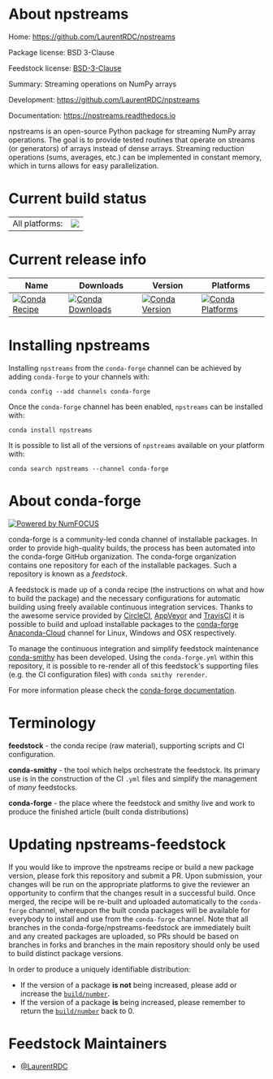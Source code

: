 About npstreams
===============

Home: https://github.com/LaurentRDC/npstreams

Package license: BSD 3-Clause

Feedstock license: [BSD-3-Clause](https://github.com/conda-forge/npstreams-feedstock/blob/master/LICENSE.txt)

Summary: Streaming operations on NumPy arrays

Development: https://github.com/LaurentRDC/npstreams

Documentation: https://npstreams.readthedocs.io

npstreams is an open-source Python package for streaming NumPy array operations.
The goal is to provide tested routines that operate on streams (or generators)
of arrays instead of dense arrays. Streaming reduction operations (sums, averages, etc.)
can be implemented in constant memory, which in turns allows for easy parallelization.


Current build status
====================


<table><tr><td>All platforms:</td>
    <td>
      <a href="https://dev.azure.com/conda-forge/feedstock-builds/_build/latest?definitionId=4516&branchName=master">
        <img src="https://dev.azure.com/conda-forge/feedstock-builds/_apis/build/status/npstreams-feedstock?branchName=master">
      </a>
    </td>
  </tr>
</table>

Current release info
====================

| Name | Downloads | Version | Platforms |
| --- | --- | --- | --- |
| [![Conda Recipe](https://img.shields.io/badge/recipe-npstreams-green.svg)](https://anaconda.org/conda-forge/npstreams) | [![Conda Downloads](https://img.shields.io/conda/dn/conda-forge/npstreams.svg)](https://anaconda.org/conda-forge/npstreams) | [![Conda Version](https://img.shields.io/conda/vn/conda-forge/npstreams.svg)](https://anaconda.org/conda-forge/npstreams) | [![Conda Platforms](https://img.shields.io/conda/pn/conda-forge/npstreams.svg)](https://anaconda.org/conda-forge/npstreams) |

Installing npstreams
====================

Installing `npstreams` from the `conda-forge` channel can be achieved by adding `conda-forge` to your channels with:

```
conda config --add channels conda-forge
```

Once the `conda-forge` channel has been enabled, `npstreams` can be installed with:

```
conda install npstreams
```

It is possible to list all of the versions of `npstreams` available on your platform with:

```
conda search npstreams --channel conda-forge
```


About conda-forge
=================

[![Powered by NumFOCUS](https://img.shields.io/badge/powered%20by-NumFOCUS-orange.svg?style=flat&colorA=E1523D&colorB=007D8A)](http://numfocus.org)

conda-forge is a community-led conda channel of installable packages.
In order to provide high-quality builds, the process has been automated into the
conda-forge GitHub organization. The conda-forge organization contains one repository
for each of the installable packages. Such a repository is known as a *feedstock*.

A feedstock is made up of a conda recipe (the instructions on what and how to build
the package) and the necessary configurations for automatic building using freely
available continuous integration services. Thanks to the awesome service provided by
[CircleCI](https://circleci.com/), [AppVeyor](https://www.appveyor.com/)
and [TravisCI](https://travis-ci.com/) it is possible to build and upload installable
packages to the [conda-forge](https://anaconda.org/conda-forge)
[Anaconda-Cloud](https://anaconda.org/) channel for Linux, Windows and OSX respectively.

To manage the continuous integration and simplify feedstock maintenance
[conda-smithy](https://github.com/conda-forge/conda-smithy) has been developed.
Using the ``conda-forge.yml`` within this repository, it is possible to re-render all of
this feedstock's supporting files (e.g. the CI configuration files) with ``conda smithy rerender``.

For more information please check the [conda-forge documentation](https://conda-forge.org/docs/).

Terminology
===========

**feedstock** - the conda recipe (raw material), supporting scripts and CI configuration.

**conda-smithy** - the tool which helps orchestrate the feedstock.
                   Its primary use is in the construction of the CI ``.yml`` files
                   and simplify the management of *many* feedstocks.

**conda-forge** - the place where the feedstock and smithy live and work to
                  produce the finished article (built conda distributions)


Updating npstreams-feedstock
============================

If you would like to improve the npstreams recipe or build a new
package version, please fork this repository and submit a PR. Upon submission,
your changes will be run on the appropriate platforms to give the reviewer an
opportunity to confirm that the changes result in a successful build. Once
merged, the recipe will be re-built and uploaded automatically to the
`conda-forge` channel, whereupon the built conda packages will be available for
everybody to install and use from the `conda-forge` channel.
Note that all branches in the conda-forge/npstreams-feedstock are
immediately built and any created packages are uploaded, so PRs should be based
on branches in forks and branches in the main repository should only be used to
build distinct package versions.

In order to produce a uniquely identifiable distribution:
 * If the version of a package **is not** being increased, please add or increase
   the [``build/number``](https://conda.io/docs/user-guide/tasks/build-packages/define-metadata.html#build-number-and-string).
 * If the version of a package **is** being increased, please remember to return
   the [``build/number``](https://conda.io/docs/user-guide/tasks/build-packages/define-metadata.html#build-number-and-string)
   back to 0.

Feedstock Maintainers
=====================

* [@LaurentRDC](https://github.com/LaurentRDC/)

